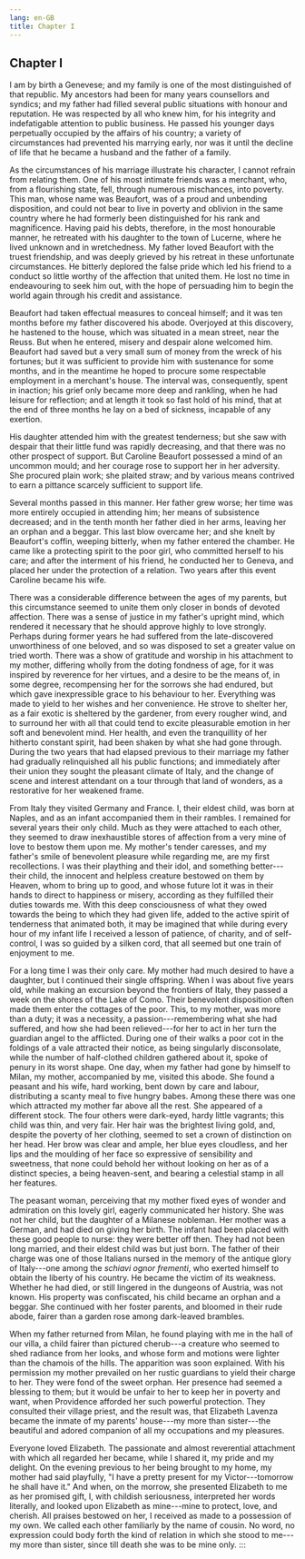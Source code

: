 ```yaml
---
lang: en-GB
title: Chapter I
---
```


## Chapter I

I am by birth a Genevese; and my family is one of the most distinguished
of that republic. My ancestors had been for many years counsellors and
syndics; and my father had filled several public situations with honour
and reputation. He was respected by all who knew him, for his integrity
and indefatigable attention to public business. He passed his younger
days perpetually occupied by the affairs of his country; a variety of
circumstances had prevented his marrying early, nor was it until the
decline of life that he became a husband and the father of a family.

As the circumstances of his marriage illustrate his character, I cannot
refrain from relating them. One of his most intimate friends was a
merchant, who, from a flourishing state, fell, through numerous
mischances, into poverty. This man, whose name was Beaufort, was of a
proud and unbending disposition, and could not bear to live in poverty
and oblivion in the same country where he had formerly been
distinguished for his rank and magnificence. Having paid his debts,
therefore, in the most honourable manner, he retreated with his daughter
to the town of Lucerne, where he lived unknown and in wretchedness. My
father loved Beaufort with the truest friendship, and was deeply grieved
by his retreat in these unfortunate circumstances. He bitterly deplored
the false pride which led his friend to a conduct so little worthy of
the affection that united them. He lost no time in endeavouring to seek
him out, with the hope of persuading him to begin the world again
through his credit and assistance.

Beaufort had taken effectual measures to conceal himself; and it was ten
months before my father discovered his abode. Overjoyed at this
discovery, he hastened to the house, which was situated in a mean
street, near the Reuss. But when he entered, misery and despair alone
welcomed him. Beaufort had saved but a very small sum of money from the
wreck of his fortunes; but it was sufficient to provide him with
sustenance for some months, and in the meantime he hoped to procure some
respectable employment in a merchant's house. The interval was,
consequently, spent in inaction; his grief only became more deep and
rankling, when he had leisure for reflection; and at length it took so
fast hold of his mind, that at the end of three months he lay on a bed
of sickness, incapable of any exertion.

His daughter attended him with the greatest tenderness; but she saw with
despair that their little fund was rapidly decreasing, and that there
was no other prospect of support. But Caroline Beaufort possessed a mind
of an uncommon mould; and her courage rose to support her in her
adversity. She procured plain work; she plaited straw; and by various
means contrived to earn a pittance scarcely sufficient to support life.

Several months passed in this manner. Her father grew worse; her time
was more entirely occupied in attending him; her means of subsistence
decreased; and in the tenth month her father died in her arms, leaving
her an orphan and a beggar. This last blow overcame her; and she knelt
by Beaufort's coffin, weeping bitterly, when my father entered the
chamber. He came like a protecting spirit to the poor girl, who
committed herself to his care; and after the interment of his friend, he
conducted her to Geneva, and placed her under the protection of a
relation. Two years after this event Caroline became his wife.

There was a considerable difference between the ages of my parents, but
this circumstance seemed to unite them only closer in bonds of devoted
affection. There was a sense of justice in my father's upright mind,
which rendered it necessary that he should approve highly to love
strongly. Perhaps during former years he had suffered from the
late-discovered unworthiness of one beloved, and so was disposed to set
a greater value on tried worth. There was a show of gratitude and
worship in his attachment to my mother, differing wholly from the doting
fondness of age, for it was inspired by reverence for her virtues, and a
desire to be the means of, in some degree, recompensing her for the
sorrows she had endured, but which gave inexpressible grace to his
behaviour to her. Everything was made to yield to her wishes and her
convenience. He strove to shelter her, as a fair exotic is sheltered by
the gardener, from every rougher wind, and to surround her with all that
could tend to excite pleasurable emotion in her soft and benevolent
mind. Her health, and even the tranquillity of her hitherto constant
spirit, had been shaken by what she had gone through. During the two
years that had elapsed previous to their marriage my father had
gradually relinquished all his public functions; and immediately after
their union they sought the pleasant climate of Italy, and the change of
scene and interest attendant on a tour through that land of wonders, as
a restorative for her weakened frame.

From Italy they visited Germany and France. I, their eldest child, was
born at Naples, and as an infant accompanied them in their rambles. I
remained for several years their only child. Much as they were attached
to each other, they seemed to draw inexhaustible stores of affection
from a very mine of love to bestow them upon me. My mother's tender
caresses, and my father's smile of benevolent pleasure while regarding
me, are my first recollections. I was their plaything and their idol,
and something better⁠---their child, the innocent and helpless creature
bestowed on them by Heaven, whom to bring up to good, and whose future
lot it was in their hands to direct to happiness or misery, according as
they fulfilled their duties towards me. With this deep consciousness of
what they owed towards the being to which they had given life, added to
the active spirit of tenderness that animated both, it may be imagined
that while during every hour of my infant life I received a lesson of
patience, of charity, and of self-control, I was so guided by a silken
cord, that all seemed but one train of enjoyment to me.

For a long time I was their only care. My mother had much desired to
have a daughter, but I continued their single offspring. When I was
about five years old, while making an excursion beyond the frontiers of
Italy, they passed a week on the shores of the Lake of Como. Their
benevolent disposition often made them enter the cottages of the poor.
This, to my mother, was more than a duty; it was a necessity, a
passion⁠---remembering what she had suffered, and how she had been
relieved⁠---for her to act in her turn the guardian angel to the
afflicted. During one of their walks a poor cot in the foldings of a
vale attracted their notice, as being singularly disconsolate, while the
number of half-clothed children gathered about it, spoke of penury in
its worst shape. One day, when my father had gone by himself to Milan,
my mother, accompanied by me, visited this abode. She found a peasant
and his wife, hard working, bent down by care and labour, distributing a
scanty meal to five hungry babes. Among these there was one which
attracted my mother far above all the rest. She appeared of a different
stock. The four others were dark-eyed, hardy little vagrants; this child
was thin, and very fair. Her hair was the brightest living gold, and,
despite the poverty of her clothing, seemed to set a crown of
distinction on her head. Her brow was clear and ample, her blue eyes
cloudless, and her lips and the moulding of her face so expressive of
sensibility and sweetness, that none could behold her without looking on
her as of a distinct species, a being heaven-sent, and bearing a
celestial stamp in all her features.

The peasant woman, perceiving that my mother fixed eyes of wonder and
admiration on this lovely girl, eagerly communicated her history. She
was not her child, but the daughter of a Milanese nobleman. Her mother
was a German, and had died on giving her birth. The infant had been
placed with these good people to nurse: they were better off then. They
had not been long married, and their eldest child was but just born. The
father of their charge was one of those Italians nursed in the memory of
the antique glory of Italy⁠---one among the *schiavi ognor frementi*, who
exerted himself to obtain the liberty of his country. He became the
victim of its weakness. Whether he had died, or still lingered in the
dungeons of Austria, was not known. His property was confiscated, his
child became an orphan and a beggar. She continued with her foster
parents, and bloomed in their rude abode, fairer than a garden rose
among dark-leaved brambles.

When my father returned from Milan, he found playing with me in the hall
of our villa, a child fairer than pictured cherub⁠---a creature who
seemed to shed radiance from her looks, and whose form and motions were
lighter than the chamois of the hills. The apparition was soon
explained. With his permission my mother prevailed on her rustic
guardians to yield their charge to her. They were fond of the sweet
orphan. Her presence had seemed a blessing to them; but it would be
unfair to her to keep her in poverty and want, when Providence afforded
her such powerful protection. They consulted their village priest, and
the result was, that Elizabeth Lavenza became the inmate of my parents'
house⁠---my more than sister⁠---the beautiful and adored companion of all
my occupations and my pleasures.

Everyone loved Elizabeth. The passionate and almost reverential
attachment with which all regarded her became, while I shared it, my
pride and my delight. On the evening previous to her being brought to my
home, my mother had said playfully, "I have a pretty present for my
Victor⁠---tomorrow he shall have it." And when, on the morrow, she
presented Elizabeth to me as her promised gift, I, with childish
seriousness, interpreted her words literally, and looked upon Elizabeth
as mine⁠---mine to protect, love, and cherish. All praises bestowed on
her, I received as made to a possession of my own. We called each other
familiarly by the name of cousin. No word, no expression could body
forth the kind of relation in which she stood to me⁠---my more than
sister, since till death she was to be mine only.
:::
